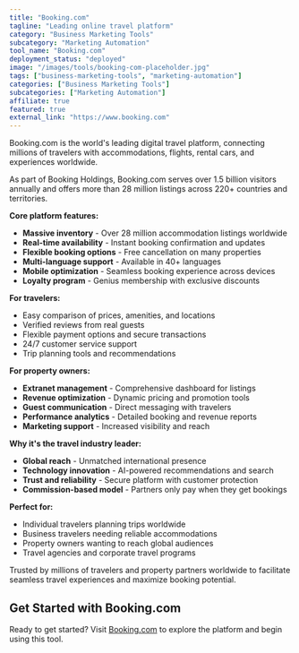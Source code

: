 ```yaml
---
title: "Booking.com"
tagline: "Leading online travel platform"
category: "Business Marketing Tools"
subcategory: "Marketing Automation"
tool_name: "Booking.com"
deployment_status: "deployed"
image: "/images/tools/booking-com-placeholder.jpg"
tags: ["business-marketing-tools", "marketing-automation"]
categories: ["Business Marketing Tools"]
subcategories: ["Marketing Automation"]
affiliate: true
featured: true
external_link: "https://www.booking.com"
---
```

Booking.com is the world's leading digital travel platform, connecting millions of travelers with accommodations, flights, rental cars, and experiences worldwide.

As part of Booking Holdings, Booking.com serves over 1.5 billion visitors annually and offers more than 28 million listings across 220+ countries and territories.

**Core platform features:**
- **Massive inventory** - Over 28 million accommodation listings worldwide
- **Real-time availability** - Instant booking confirmation and updates
- **Flexible booking options** - Free cancellation on many properties
- **Multi-language support** - Available in 40+ languages
- **Mobile optimization** - Seamless booking experience across devices
- **Loyalty program** - Genius membership with exclusive discounts

**For travelers:**
- Easy comparison of prices, amenities, and locations
- Verified reviews from real guests
- Flexible payment options and secure transactions
- 24/7 customer service support
- Trip planning tools and recommendations

**For property owners:**
- **Extranet management** - Comprehensive dashboard for listings
- **Revenue optimization** - Dynamic pricing and promotion tools
- **Guest communication** - Direct messaging with travelers
- **Performance analytics** - Detailed booking and revenue reports
- **Marketing support** - Increased visibility and reach

**Why it's the travel industry leader:**
- **Global reach** - Unmatched international presence
- **Technology innovation** - AI-powered recommendations and search
- **Trust and reliability** - Secure platform with customer protection
- **Commission-based model** - Partners only pay when they get bookings

**Perfect for:**
- Individual travelers planning trips worldwide
- Business travelers needing reliable accommodations
- Property owners wanting to reach global audiences
- Travel agencies and corporate travel programs

Trusted by millions of travelers and property partners worldwide to facilitate seamless travel experiences and maximize booking potential.

## Get Started with Booking.com

Ready to get started? Visit [Booking.com](https://www.booking.com) to explore the platform and begin using this tool.
